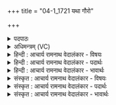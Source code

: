 +++
title = "04-1_1721 यथा गौरो"

+++
<details><summary>पदपाठः</summary>

य꣡था꣢꣯। गौ꣣रः꣢। अ꣣पा꣢। कृ꣣त꣢म्। तृ꣡ष्य꣢꣯न्। ए꣡ति꣢꣯। अ꣡व꣢꣯। इ꣡रि꣢꣯णम्। आ꣣पित्वे꣢। नः꣣। प्रपित्वे꣢। तू꣡य꣢꣯म्। आ। ग꣣हि। क꣡ष्वे꣢꣯षु। सु। स꣡चा꣢꣯। पि꣡ब꣢꣯। १७२१।
</details>

<details><summary>अधिमन्त्रम् (VC)</summary>

- इन्द्रः
- देवातिथिः काण्वः
- बार्हतः प्रगाथः (विषमा बृहती, समा सतोबृहती)
- मध्यमः
</details>

<details><summary>हिन्दी : आचार्य रामनाथ वेदालंकार - विषयः</summary>

प्रथम ऋचा की व्याख्या पूर्वार्चिक में २५२ क्रमाङ्क पर परमात्मा के आह्वान के विषय में की गयी थी। यहाँ विद्वान् गुरुजन शिष्यजनों को कह रहे हैं।
</details>

<details><summary>हिन्दी : आचार्य रामनाथ वेदालंकार - पदार्थः</summary>

पदार्थान्वय -  (यथा) जैसे (तृष्यन्) प्यासा (गौरः) गौर मृग (इरिणम्) मरूस्थल को (अव) छोड़कर (अपा कृतम्) जल से पूर्ण सरोवर को (एति) प्राप्त करता है, वैसे ही हे विद्यार्थी ! तू (नः) हम गुरुओं से (आपित्वे) सम्बन्ध (प्रपित्वे) प्राप्त होने पर, हमारे पास (तूयम्) शीघ्र (आ गहि) आ जा और (कण्वेषु) हम मेधावियों के सान्निध्य में (सचा) दूसरे सहाध्यायियों के साथ मिलकर (सु पिब) भली-भाँति लौकिक विद्याओं के रस का तथा अध्यात्म-विद्याओं के रस का पान कर ॥१॥ यहाँ उपमालङ्कार है ॥१॥
</details>

<details><summary>हिन्दी : आचार्य रामनाथ वेदालंकार - भावार्थः</summary>

भावार्थ -  जैसे प्यासा मृग जलरहित प्रदेश को छोड़कर जलप्रचुर प्रदेश को चला जाता है,वैसे ही विद्या के प्यासे लोग मूर्खों का सङ्ग छोड़ कर विद्वानों का सङ्ग करें ॥१॥
</details>

<details><summary>संस्कृत : आचार्य रामनाथ वेदालंकार - विषयः</summary>

तत्र प्रथमा ऋक् पूर्वार्चिके २५२ क्रमाङ्के परमात्माह्वानविषये व्याख्याता। अत्र विद्वांसो गुरुजनाः शिष्यजनमाहुः।
</details>

<details><summary>संस्कृत : आचार्य रामनाथ वेदालंकार - पदार्थः</summary>

पदार्थान्वय -  (यथा) येन प्रकारेण (तृष्यन्) पिपासितः सन् (गौरः) गौरमृगः (इरिणम्) मरुस्थलम् (अव) अवहाय (अपा कृतम्) जलेन पूर्णं सरोवरम् (एति) गच्छति, तथैव हे विद्यार्थिन् ! (नः) गुरूणाम् अस्माकम् (आपित्वे) सम्बन्धे (प्रपित्वे) प्राप्ते सति त्वम् अस्मत्सन्निधौ (तूयम्) शीघ्रम् (आ गहि) आगच्छ, किञ्च (कण्वेषु) मेधाविनाम् अस्माकं सान्निध्ये (सचा) अन्यैः सहाध्यायिभिः सह मिलित्वा (सु पिब) सम्यग् लौकिकविद्यारसम् अध्यात्मविद्यारसं च आस्वादय ॥१॥ अत्रोपमालङ्कारः ॥१॥
</details>

<details><summary>संस्कृत : आचार्य रामनाथ वेदालंकार - भावार्थः</summary>

भावार्थ -  यथा पिपासार्तो मृगो जलविहीनं प्रदेशमपहाय जलप्रचुरं प्रदेशं गच्छति तथैव विद्यापिपासवो जना मूर्खसङ्गं विहाय विद्वत्सङ्गतिं कुर्युः ॥१॥
</details>